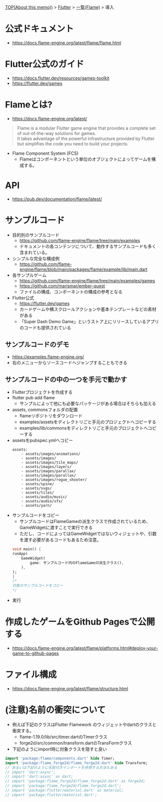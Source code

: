 [TOP(About this memo))](../../README.md) >  [Flutter](../README.md) > [一覧(Flame)](./README.md) > 導入

# 公式ドキュメント
* https://docs.flame-engine.org/latest/flame/flame.html

# Flutter公式のガイド
* https://docs.flutter.dev/resources/games-toolkit
* https://flutter.dev/games

# Flameとは?
* https://docs.flame-engine.org/latest/
> Flame is a modular Flutter game engine that provides a complete set of out-of-the-way solutions for games.  
> It takes advantage of the powerful infrastructure provided by Flutter but simplifies the code you need to build your projects.
* Flame Component System (FCS)
    * Flameはコンポーネントという単位のオブジェクトによってゲームを構成する。

# API
* https://pub.dev/documentation/flame/latest/

# サンプルコード
* 目的別のサンプルコード
    * https://github.com/flame-engine/flame/tree/main/examples
    * ドキュメントの各コンテンツについて、動作するサンプルコードも多く含まれている。
* シンプルな完全な構成例
    * https://github.com/flame-engine/flame/blob/main/packages/flame/example/lib/main.dart
* 各サンプルゲーム
    * https://github.com/flame-engine/flame/tree/main/examples/games
    * https://github.com/marismar/ember-quest
    * ファイルの構成、コンポーネントの構成の参考となる
* Flutter公式
    * https://flutter.dev/games
    * カードゲームや横スクロールアクションや基本テンプレートなどの素材がある
    * 「Super Dash Demo Game」というストア上にリリースしているアプリのコードも提供されている

## サンプルコードのデモ
* https://examples.flame-engine.org/
* 右のメニューからソースコードへジャンプすることもできる
## サンプルコードの中の一つを手元で動かす
* Flutterプロジェクトを作成する
* flutter pub add flame
    * サンプルによって他にも必要なパッケージがある場合はそちらも加える
* assets, commonsフォルダの配置
    * flameリポジトリをダウンロード
    * examples/assetsをディレクトリごと手元のプロジェクトへコピーする
    * examples/lib/commonsをディレクトリごと手元のプロジェクトへコピーする
* assetsをpubspec.ymlへコピー
    ```
    assets:
        - assets/images/animations/
        - assets/images/
        - assets/images/tile_maps/
        - assets/images/layers/
        - assets/images/parallax/
        - assets/images/parallax/
        - assets/images/rogue_shooter/
        - assets/spine/
        - assets/svgs/
        - assets/tiles/
        - assets/audio/music/
        - assets/audio/sfx/
        - assets/yarn/
    ```
* サンプルコードをコピー
    * サンプルコードはFlameGameの派生クラスで作成されているため、GameWidgetに渡すことで実行できる
    * ただし、コードによってはGameWidgetではないウィジェットや、引数を渡す必要があるコードもあるため注意。
    ```dart
    void main() {
    runApp(
        GameWidget(
            game: サンプルコード内のFlameGameの派生クラス(),
        ),
    );
    }
    /*
    対象のサンプルコードをコピー
    */
    ```
* 実行

# 作成したゲームをGithub Pagesで公開する
* https://docs.flame-engine.org/latest/flame/platforms.html#deploy-your-game-to-github-pages

# ファイル構成
* https://docs.flame-engine.org/latest/flame/structure.html


# (注意)名前の衝突について
* 例えば下記のクラスはFlutter Flamework のウィジェットやdartのクラスと衝突する。
    * flame-1.19.0/lib/src/timer.dartのTimerクラス
    * forge2d/src/common/transform.dartのTransFormクラス
* 下記のようにimport時に対象クラスを隠すと良い
```dart
import 'package:flame/components.dart' hide Timer;
import 'package:flame_forge2d/flame_forge2d.dart' hide Transform;
// あるいは下記のように名前付きインポートを併用する方法もある
// import 'dart:async';
// import 'dart:async' as dart;
// import 'package:flame_forge2d/flame_forge2d.dart' as forge2d;
// import 'package:flame_forge2d/flame_forge2d.dart';
// import 'package:flutter/material.dart' as material;
// import 'package:flutter/material.dart';
```
